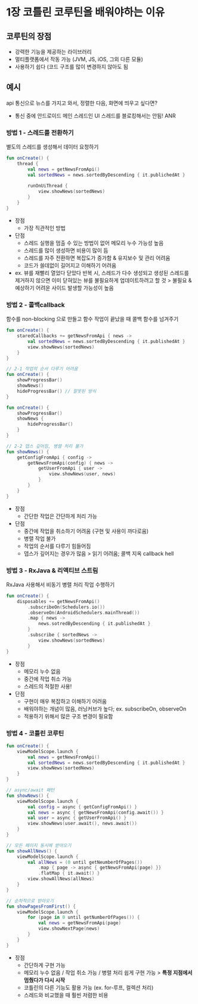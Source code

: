 # 1장 코틀린 코루틴을 배워야하는 이유



## 코루틴의 장점

* 강력한 기능을 제공하는 라이브러리
* 멀티플랫폼에서 작동 가능 (JVM, JS, iOS, 그외 다른 모듈)
* 사용하기 쉽다 (코드 구조를 많이 변경하지 않아도 됨



## 예시

api 통신으로 뉴스를 가지고 와서, 정렬한 다음, 화면에 띄우고 싶다면?

* 통신 중에 안드로이드 메인 스레드인 UI 스레드를 블로킹해서는 안됨! ANR

### 방법 1 - 스레드를 전환하기

별도의 스레드를 생성해서 데이터 요청하기

```kotlin
fun onCreate() {
    thread {
        val news = getNewsFromApi()
        val sortedNews = news.sortedByDescending { it.publichedAt }
        
        runOnUiThread {
            view.showNews(sortedNews)
        }
    }
}
```

* 장점
  * 가장 직관적인 방법
* 단점
  * 스레드 실행을 멈출 수 있는 방법이 없어 메모리 누수 가능성 높음
  * 스레드를 많이 생성하면 비용이 많이 듬
  * 스레드를 자주 전환하면 복잡도가 증가함 & 유지보수 및 관리 어려움
  * 코드가 쓸데없이 길어지고 이해하기 어려움
* ex. 뷰를 재빨리 열었다 닫았다 반복 시, 스레드가 다수 생성되고 생성된 스레드를 제거하지 않으면 이미 닫혀있는 뷰를 불필요하게 업데이트하려고 할 것 > 불필요 & 예상하기 어려운 사이드 발생할 가능성이 높음



### 방법 2 - 콜백callback

함수를 non-blocking 으로 만들고 함수 작업이 끝났을 때 콜백 함수를 넘겨주기

```kotlin
fun onCreate() {
    staredCallbacks += getNewsFromApi { news ->
        val sortedNews = news.sortedByDescending { it.publishedAt }
        view.showNews(sortedNews)
    }
}

// 2-1 작업의 순서 다루기 어려움
fun onCreate() {
    showProgressBar()
    showNews()
    hideProgressBar() // 잘못된 방식
}

fun onCreate() {
    showProgressBar()
    showNews {
        hideProgressBar()
    }
}

// 2-2 뎁스 깊어짐, 병렬 처리 불가
fun showNews() {
    getConfigFromApi { config ->
        getNewsFromApi(config) { news ->
            getUserFromApi { user ->
                view.showNews(user, news)
            }
        }
    }
}
```

* 장점
  * 간단한 작업은 간단하게 처리 가능
* 단점
  * 중간에 작업을 취소하기 어려움 (구현 및 사용이 까다로움)
  * 병렬 작업 불가
  * 작업의 순서를 다루기 힘들어짐
  * 뎁스가 깊어지는 경우가 많음 > 읽기 어려움; 콜백 지옥 callback hell



### 방법 3 - RxJava & 리액티브 스트림

RxJava 사용해서 비동기 병렬 처리 작업 수행하기

```kotlin
fun onCreate() {
    disposables += getNewsFromApi()
        .subscribeOn(Schedulers.io())
        .observeOn(AndroidSchedulers.mainThread())
        .map { news ->
            news.sotredByDescending { it.publishedAt }
        }
        .subscribe { sortedNews ->
            view.showNews(sortedNews)
        }
}
```

* 장점
  * 메모리 누수 없음
  * 중간에 작업 취소 가능
  * 스레드의 적절한 사용!
* 단점
  * 구현이 매우 복잡하고 이해하기 어려움
  * 배워야하는 개념이 많음, 러닝커브가 높다; ex. subscribeOn, observeOn
  * 적용하기 위해서 많은 구조 변경이 필요함



### 방법 4 - 코틀린 코루틴

```kotlin
fun onCreate() {
    viewModelScope.launch {
        val news = getNewsFromApi()
        val sortedNews = news.sortedByDescending { it.publishedAt }
        view.showNews(sortedNews)
    }
}

// async/await 패턴
fun showNews() {
    viewModelScope.launch {
        val config = async { getConfigFromApi() }
        val news = async { getNewsFromApi(config.await()) }
        val user = async { getUserFromApi() }
        view.showNews(user.await(), news.await())
    }
}

// 모든 페이지 동시에 받아오기
fun showAllNews() {
    viewModelScope.launch {
        val allNews = (0 until getNeumberOfPages())
            .map { page -> async { getNewsFromApi(page) }}
            .flatMap { it.await() }
        view.showAllNews(allNews)
    }
}

// 순차적으로 받아오기
fun showPagesFromFirst() {
    viewModelScope.launch {
        for (page in 0 until getNumberOfPages()) {
            val news = getNewsFromApi(page)
            view.showNextPage(news)
        }
    }
}
```

* 장점
  * 간단하게 구현 가능
  * 메모리 누수 없음 / 작업 취소 가능 / 병렬 처리 쉽게 구현 가능 > **특정 지점에서 멈췄다가 다시 시작**
  * 코틀린의 다른 기능도 활용 가능 (ex. for-루프, 컬렉션 처리)
  * 스레드와 비교했을 때 훨씬 저렴한 비용

